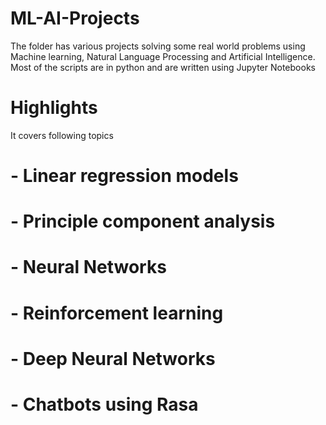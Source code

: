 # ML-AI-Projects

The folder has various projects solving some real world problems using Machine learning, Natural Language Processing and Artificial Intelligence. Most of the scripts are in python and are written using Jupyter Notebooks

# Highlights

It covers following topics 

# - Linear regression models

# - Principle component analysis

# - Neural Networks

# - Reinforcement learning

# - Deep Neural Networks

# - Chatbots using Rasa
